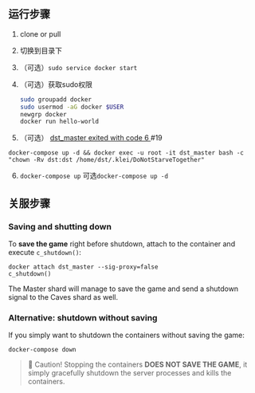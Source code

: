 ## 运行步骤

1. clone or pull

2. 切换到目录下

3. （可选）`sudo service docker start`

4. （可选）获取sudo权限

   ```bash
   sudo groupadd docker
   sudo usermod -aG docker $USER
   newgrp docker
   docker run hello-world
   ```

5. （可选）  [dst_master exited with code 6 ](https://github.com/mathielo/dst-dedicated-server/issues/19#top)  #19

  ```
  docker-compose up -d && docker exec -u root -it dst_master bash -c "chown -Rv dst:dst /home/dst/.klei/DoNotStarveTogether"
  ```

6. `docker-compose up` 可选`docker-compose up -d`

## 关服步骤

### Saving and shutting down

To **save the game** right before shutdown, attach to the container and execute `c_shutdown()`:

```
docker attach dst_master --sig-proxy=false
c_shutdown()
```

The Master shard will manage to save the game and send a shutdown signal to the Caves shard as well.

### Alternative: shutdown without saving

If you simply want to shutdown the containers without saving the game:

```
docker-compose down
```

> 🛑 Caution! Stopping the containers **DOES NOT SAVE THE GAME**, it simply gracefully shutdown the server processes and kills the containers.